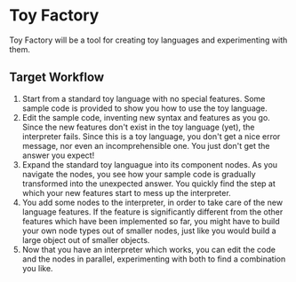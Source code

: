 # Toy Factory

Toy Factory will be a tool for creating toy languages and experimenting with them.

## Target Workflow

1.  Start from a standard toy language with no special features. Some sample code is provided to show you how to use the toy language.
1.  Edit the sample code, inventing new syntax and features as you go. Since the new features don't exist in the toy language (yet), the interpreter fails. Since this is a toy language, you don't get a nice error message, nor even an incomprehensible one. You just don't get the answer you expect!
1.  Expand the standard toy languague into its component nodes. As you navigate the nodes, you see how your sample code is gradually transformed into the unexpected answer. You quickly find the step at which your new features start to mess up the interpreter.
1.  You add some nodes to the interpreter, in order to take care of the new language features. If the feature is significantly different from the other features which have been implemented so far, you might have to build your own node types out of smaller nodes, just like you would build a large object out of smaller objects.
1.  Now that you have an interpreter which works, you can edit the code and the nodes in parallel, experimenting with both to find a combination you like.
